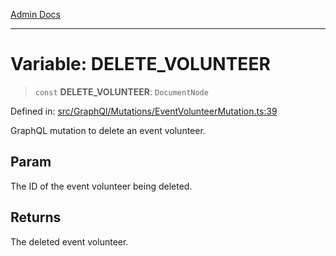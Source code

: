[Admin Docs](/)

---

# Variable: DELETE_VOLUNTEER

> `const` **DELETE_VOLUNTEER**: `DocumentNode`

Defined in: [src/GraphQl/Mutations/EventVolunteerMutation.ts:39](https://github.com/PalisadoesFoundation/talawa-admin/blob/main/src/GraphQl/Mutations/EventVolunteerMutation.ts#L39)

GraphQL mutation to delete an event volunteer.

## Param

The ID of the event volunteer being deleted.

## Returns

The deleted event volunteer.
